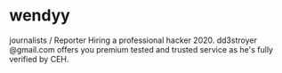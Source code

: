 # wendyy
journalists / Reporter
Hiring a professional hacker 2020. dd3stroyer @gmail.com offers you premium tested and trusted service as he's fully verified by CEH. 
